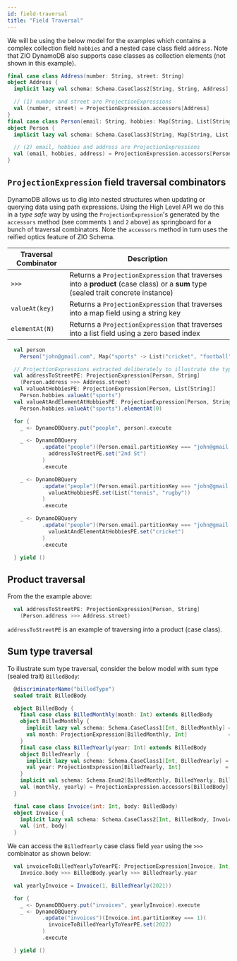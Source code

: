 ```yaml
---
id: field-traversal
title: "Field Traversal"
---
```


We will be using the below model for the examples which contains a complex collection field `hobbies` and a nested case 
class field `address`. Note that ZIO DynamoDB also supports case classes as collection elements (not shown in this example).

```scala
final case class Address(number: String, street: String)
object Address {
  implicit lazy val schema: Schema.CaseClass2[String, String, Address] = DeriveSchema.gen[Address]

  // (1) number and street are ProjectionExpressions
  val (number, street) = ProjectionExpression.accessors[Address]
}
final case class Person(email: String, hobbies: Map[String, List[String]], address: Address)
object Person {
  implicit lazy val schema: Schema.CaseClass3[String, Map[String, List[String]], Address, Person] = DeriveSchema.gen[Person]

  // (2) email, hobbies and address are ProjectionExpressions
  val (email, hobbies, address) = ProjectionExpression.accessors[Person]
}
```

## `ProjectionExpression` field traversal combinators

DynamoDB allows us to dig into nested structures when updating or querying data using path expressions. Using the High Level API we do this in a _type safe_ way by
using the `ProjectionExpression`'s generated by the `accessors` method (see comments `1` and `2` above) as springboard 
for a bunch of traversal combinators. Note the `accessors` method in turn uses the reified optics feature of ZIO Schema.


Traversal Combinator | Description
---------------------|------------
`>>>`                | Returns a `ProjectionExpression` that traverses into a **product** (case class) or a **sum** type (sealed trait concrete instance)
`valueAt(key)`       | Returns a `ProjectionExpression` that traverses into a map field using a string key
`elementAt(N)`       | Returns a `ProjectionExpression` that traverses into a list field using a zero based index


```scala
  val person                                                             =
    Person("john@gmail.com", Map("sports" -> List("cricket", "football")), Address("1", "Main St"))

  // ProjectionExpressions extracted deliberately to illustrate the types
  val addressToStreetPE: ProjectionExpression[Person, String]            =
    (Person.address >>> Address.street) 
  val valueAtHobbiesPE: ProjectionExpression[Person, List[String]]       =
    Person.hobbies.valueAt("sports")
  val valueAtAndElementAtHobbiesPE: ProjectionExpression[Person, String] =
    Person.hobbies.valueAt("sports").elementAt(0)

  for {
    _ <- DynamoDBQuery.put("people", person).execute

    _ <- DynamoDBQuery
           .update("people")(Person.email.partitionKey === "john@gmail.com")(
             addressToStreetPE.set("2nd St")
           )
           .execute

    _ <- DynamoDBQuery
           .update("people")(Person.email.partitionKey === "john@gmail.com")(
             valueAtHobbiesPE.set(List("tennis", "rugby"))
           )
           .execute

    _ <- DynamoDBQuery
           .update("people")(Person.email.partitionKey === "john@gmail.com")(
             valueAtAndElementAtHobbiesPE.set("cricket")
           )
           .execute

  } yield ()
```

## Product traversal

From the the example above: 
```scala
  val addressToStreetPE: ProjectionExpression[Person, String]            =
    (Person.address >>> Address.street) 
```
`addressToStreetPE` is an example of traversing into a product (case class).

## Sum type traversal

To illustrate sum type traversal, consider the below model with sum type (sealed trait) `BilledBody`:

```scala
  @discriminatorName("billedType")
  sealed trait BilledBody

  object BilledBody {
    final case class BilledMonthly(month: Int) extends BilledBody
    object BilledMonthly {
      implicit lazy val schema: Schema.CaseClass1[Int, BilledMonthly] = DeriveSchema.gen[BilledMonthly]
      val month: ProjectionExpression[BilledMonthly, Int]             = ProjectionExpression.accessors[BilledMonthly]
    }
    final case class BilledYearly(year: Int) extends BilledBody
    object BilledYearly  {
      implicit lazy val schema: Schema.CaseClass1[Int, BilledYearly] = DeriveSchema.gen[BilledYearly]
      val year: ProjectionExpression[BilledYearly, Int]              = ProjectionExpression.accessors[BilledYearly]
    }
    implicit val schema: Schema.Enum2[BilledMonthly, BilledYearly, BilledBody] = DeriveSchema.gen[BilledBody]
    val (monthly, yearly) = ProjectionExpression.accessors[BilledBody]
  }

  final case class Invoice(int: Int, body: BilledBody)
  object Invoice {
    implicit lazy val schema: Schema.CaseClass2[Int, BilledBody, Invoice] = DeriveSchema.gen[Invoice]
    val (int, body)                                                       = ProjectionExpression.accessors[Invoice]
  }
```

We can access the `BilledYearly` case class field `year` using the `>>>` combinator as shown below:

```scala
  val invoiceToBilledYearlyToYearPE: ProjectionExpression[Invoice, Int] =
    Invoice.body >>> BilledBody.yearly >>> BilledYearly.year

  val yearlyInvoice = Invoice(1, BilledYearly(2021))

  for {
    _ <- DynamoDBQuery.put("invoices", yearlyInvoice).execute
    _ <- DynamoDBQuery
           .update("invoices")(Invoice.int.partitionKey === 1)(
             invoiceToBilledYearlyToYearPE.set(2022)
           )
           .execute

  } yield ()
```
